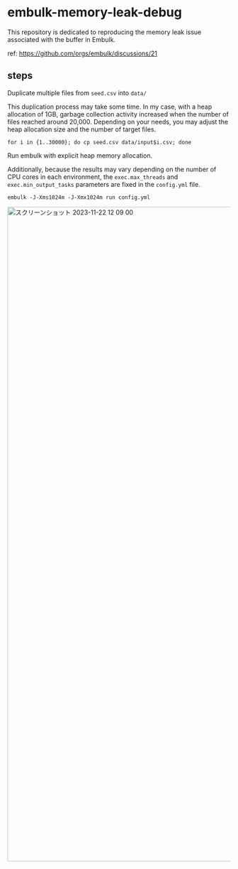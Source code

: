 # embulk-memory-leak-debug

This repository is dedicated to reproducing the memory leak issue associated with the buffer in Embulk.

ref: https://github.com/orgs/embulk/discussions/21

## steps

Duplicate multiple files from `seed.csv` into `data/`

This duplication process may take some time. In my case, with a heap allocation of 1GB, garbage collection activity increased when the number of files reached around 20,000. Depending on your needs, you may adjust the heap allocation size and the number of target files.

```shell
for i in {1..30000}; do cp seed.csv data/input$i.csv; done
```

Run embulk with explicit heap memory allocation.

Additionally, because the results may vary depending on the number of CPU cores in each environment, the `exec.max_threads` and `exec.min_output_tasks` parameters are fixed in the `config.yml` file.

```shell
embulk -J-Xms1024m -J-Xmx1024m run config.yml
```

<img width="1474" alt="スクリーンショット 2023-11-22 12 09 00" src="https://github.com/gtnao0219/embulk-memory-leak-debug/assets/25474324/2bd4432c-e0e6-4760-b485-14d0a5eeb86a">
